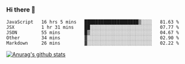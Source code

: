 ### Hi there 👋



<!--
**webB1an/webB1an** is a ✨ _special_ ✨ repository because its `README.md` (this file) appears on your GitHub profile.

Here are some ideas to get you started:

- 🔭 I’m currently working on ...
- 🌱 I’m currently learning ...
- 👯 I’m looking to collaborate on ...
- 🤔 I’m looking for help with ...
- 💬 Ask me about ...
- 📫 How to reach me: ...
- 😄 Pronouns: ...
- ⚡ Fun fact: ...
-->

<!--START_SECTION:waka-->
```text
JavaScript   16 hrs 5 mins   ████████████████████▒░░░░   81.63 % 
JSX          1 hr 31 mins    ██░░░░░░░░░░░░░░░░░░░░░░░   07.77 % 
JSON         55 mins         █▒░░░░░░░░░░░░░░░░░░░░░░░   04.67 % 
Other        34 mins         ▓░░░░░░░░░░░░░░░░░░░░░░░░   02.90 % 
Markdown     26 mins         ▓░░░░░░░░░░░░░░░░░░░░░░░░   02.22 % 
```
<!--END_SECTION:waka-->


[![Anurag's github stats](https://github-readme-stats.vercel.app/api?username=webB1an&show_icons=true&theme=radical)](https://github.com/anuraghazra/github-readme-stats)

